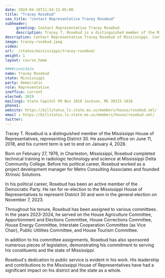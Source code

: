 ```yaml
---
date: 2024-04-16T11:54:12-05:00
title: "Tracey Rosebud"
seo_title: "contact Representative Tracey Rosebud"
subheader:
     greeting: Contact Representative Tracey Rosebud
     description: Tracey T. Rosebud is a distinguished member of the Mississippi House of Representatives, representing District 30. He assumed office on June 11, 2018, and his current term is set to end on January 4, 2028.
description: Contact Representative Tracey Rosebud of Mississippi. Contact information for Tracey Rosebud includes email address, phone number, and mailing address.
image: tracey-rosebud.jpeg
video:
url:  /states/mississippi/tracey-rosebud/
weight: 1
layout: course_home

####candidate
name: Tracey Rosebud
state: Mississippi
party: Democratic
role: Representative
inoffice: current
elected: 2019
mailing1: State Capitol PO Box 1018 Jackson, MS 39215-1018
phone1:
website: https://billstatus.ls.state.ms.us/members/house/rosebud.xml/
email : https://billstatus.ls.state.ms.us/members/house/rosebud.xml/
twitter:
---
```


Tracey T. Rosebud is a distinguished member of the Mississippi House of Representatives, representing District 30. He assumed office on June 11, 2018, and his current term is set to end on January 4, 2028.

Born on February 27, 1976, in Charleston, Mississippi, Rosebud completed technical training in radiologic technology and science at Mississippi Delta Community College. Before his political career, Rosebud worked as a project development manager for Metro Consulting Associates and founded Xtrinsic Solutions.

In his political career, Rosebud has been an active member of the Democratic Party. He ran for re-election to the Mississippi House of Representatives to represent District 30 and won in the general election on November 7, 2023.

Throughout his tenure, Rosebud has been assigned to various committees. In the years 2023-2024, he served on the House Agriculture Committee, Apportionment and Elections Committee, House Corrections Committee, House Energy Committee, Interstate Cooperation Committee (as Vice Chair), Public Utilities Committee, and House Tourism Committee.

In addition to his committee assignments, Rosebud has also sponsored numerous pieces of legislation, demonstrating his commitment to serving his constituents and the state of Mississippi.

Rosebud's dedication to public service is evident in his work. His leadership and contributions to the Mississippi House of Representatives have had a significant impact on his district and the state as a whole.
